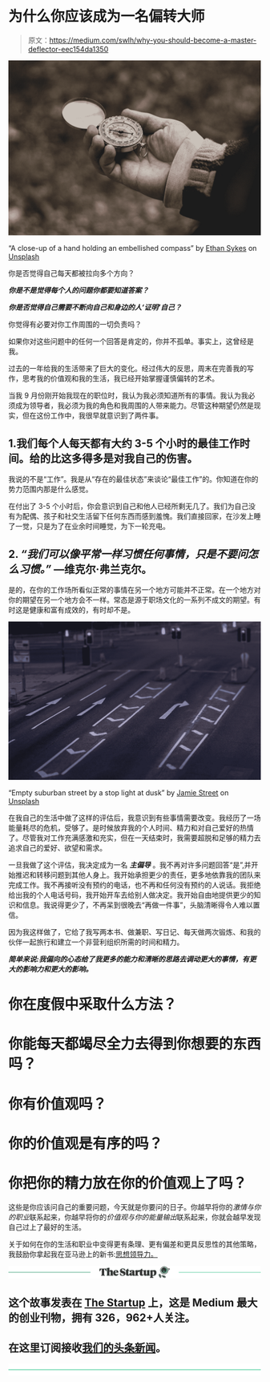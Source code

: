 # 为什么你应该成为一名偏转大师

> 原文：<https://medium.com/swlh/why-you-should-become-a-master-deflector-eec154da1350>

![](img/03352cc50f06ae78326673a12e90e2b6.png)

“A close-up of a hand holding an embellished compass” by [Ethan Sykes](https://unsplash.com/@e_sykes?utm_source=medium&utm_medium=referral) on [Unsplash](https://unsplash.com?utm_source=medium&utm_medium=referral)

你是否觉得自己每天都被拉向多个方向？

***你是不是觉得每个人的问题你都要知道答案？***

***你是否觉得自己需要不断向自己和身边的人‘证明’自己？***

你觉得有必要对你工作周围的一切负责吗？

如果你对这些问题中的任何一个回答是肯定的，你并不孤单。事实上，这曾经是我。

过去的一年给我的生活带来了巨大的变化。经过伟大的反思，周末在完善我的写作，思考我的价值观和我的生活，我已经开始掌握谨慎偏转的艺术。

当我 9 月份刚开始我现在的职位时，我认为我必须知道所有的事情。我认为我必须成为领导者，我必须为我的角色和我周围的人带来能力。尽管这种期望仍然是现实，但在这份工作中，我很早就意识到了两件事。

## 1.我们每个人每天都有大约 3-5 个小时的最佳工作时间。给的比这多得多是对我自己的伤害。

我说的不是“工作”。我是从“存在的最佳状态”来谈论“最佳工作”的。你知道在你的势力范围内那是什么感觉。

在付出了 3-5 个小时后，你会意识到自己和他人已经所剩无几了。我们为自己没有为配偶、孩子和社交生活留下任何东西而感到羞愧。我们直接回家，在沙发上睡了一觉，只是为了在业余时间睡觉，为下一轮充电。

## 2. ***“我们可以像平常一样习惯任何事情，只是不要问怎么习惯。”*** —维克尔·弗兰克尔。

是的，在你的工作场所看似正常的事情在另一个地方可能并不正常。在一个地方对你的期望在另一个地方会不一样。常态是源于职场文化的一系列不成文的期望。有时这是健康和富有成效的，有时却不是。

![](img/299071019db41a3a103dd1ec17e77eaf.png)

“Empty suburban street by a stop light at dusk” by [Jamie Street](https://unsplash.com/@jamie452?utm_source=medium&utm_medium=referral) on [Unsplash](https://unsplash.com?utm_source=medium&utm_medium=referral)

在我自己的生活中做了这样的评估后，我意识到有些事情需要改变。我经历了一场能量耗尽的危机，受够了。是时候放弃我的个人时间、精力和对自己爱好的热情了。尽管我对工作充满感激和充实，但在一天结束时，我需要超脱和足够的精力去追求自己的爱好、欲望和需求。

一旦我做了这个评估，我决定成为一名 ***主偏导*** 。我不再对许多问题回答“是”,并开始推迟和转移问题到其他人身上。我开始承担更少的责任，更多地依靠我的团队来完成工作。我不再接听没有预约的电话，也不再和任何没有预约的人说话。我拒绝给出我的个人电话号码，我开始开车去给别人做决定。我开始自由地提供更少的知识和信息。我说得更少了，不再呆到很晚去“再做一件事”，头脑清晰得令人难以置信。

因为我这样做了，它给了我写两本书、做兼职、写日记、每天做两次锻炼、和我的伙伴一起旅行和建立一个非营利组织所需的时间和精力。

***简单来说:我偏向的心态给了我更多的能力和清晰的思路去调动更大的事情，有更大的影响力和更大的影响。***

# 你在度假中采取什么方法？

# 你能每天都竭尽全力去得到你想要的东西吗？

# 你有价值观吗？

# 你的价值观是有序的吗？

# 你把你的精力放在你的价值观上了吗？

这些是你应该问自己的重要问题，今天就是你要问的日子。你越早将你的*激情与你的职业*联系起来，你越早将你的*价值观与你的能量输出*联系起来，你就会越早发现自己过上了最好的生活。

关于如何在你的生活和职业中变得更有条理、更有偏差和更具反思性的其他策略，我鼓励你拿起我在亚马逊上的新书:[思想领导力。](https://www.amazon.com/dp/1981080147/ref=olp_product_details?_encoding=UTF8&me=)

[![](img/308a8d84fb9b2fab43d66c117fcc4bb4.png)](https://medium.com/swlh)

## 这个故事发表在 [The Startup](https://medium.com/swlh) 上，这是 Medium 最大的创业刊物，拥有 326，962+人关注。

## 在这里订阅接收[我们的头条新闻](http://growthsupply.com/the-startup-newsletter/)。

[![](img/b0164736ea17a63403e660de5dedf91a.png)](https://medium.com/swlh)